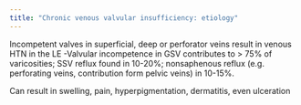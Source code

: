 ```yaml
---
title: "Chronic venous valvular insufficiency: etiology"
---
```

Incompetent valves in superficial, deep or perforator veins result in venous HTN in the LE
-Valvular incompetence in GSV contributes to &gt; 75% of varicosities; SSV reflux found in 10-20%; nonsaphenous reflux (e.g. perforating veins, contribution form pelvic veins) in 10-15%.

Can result in swelling, pain, hyperpigmentation, dermatitis, even ulceration

